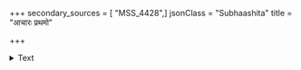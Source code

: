 +++
secondary_sources = [ "MSS_4428",]
jsonClass = "Subhaashita"
title = "आचारः प्रथमो"

+++

<details><summary>Text</summary>

आचारः प्रथमो धर्मो नृणां श्रेयस्करो महान्।  
इहलोके परा कीर्तिः परत्र परमं सुखम्॥
</details>
